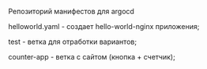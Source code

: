 Репозиторий манифестов для argocd

helloworld.yaml - создает hello-world-nginx приложения;

test - ветка для отработки вариантов;

counter-app - ветка с сайтом (кнопка + счетчик);
